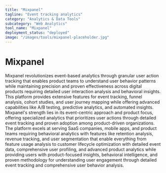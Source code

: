 ```yaml
---
title: "Mixpanel"
tagline: "Event tracking analytics"
category: "Analytics & Data Tools"
subcategory: "Web Analytics"
tool_name: "Mixpanel"
deployment_status: "deployed"
image: "/images/tools/mixpanel-placeholder.jpg"
---
```


# Mixpanel

Mixpanel revolutionizes event-based analytics through granular user action tracking that enables product teams to understand user behavior patterns while maintaining precision and proven effectiveness across digital products requiring detailed user interaction analysis and behavioral insights. This platform provides extensive features for event tracking, funnel analysis, cohort studies, and user journey mapping while offering advanced capabilities like A/B testing, predictive analytics, and automated insights. Mixpanel's strength lies in its event-centric approach and product focus, offering specialized analytics that prioritizes user actions through detailed event tracking and proven adoption among product-driven organizations. The platform excels at serving SaaS companies, mobile apps, and product teams requiring behavioral analytics with features like retention analysis, revenue tracking, and user segmentation that enable everything from feature usage analysis to customer lifecycle optimization with detailed event data, comprehensive user profiling, and advanced product analytics while providing users with product-focused insights, behavioral intelligence, and proven methodology for understanding user engagement through detailed event tracking and comprehensive user behavior analysis.